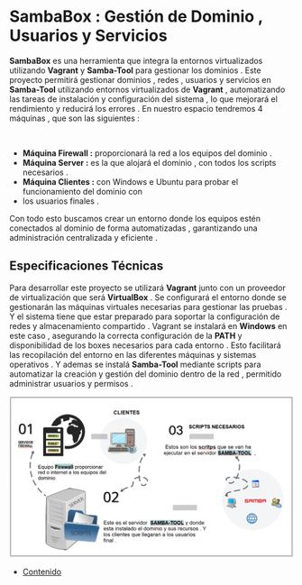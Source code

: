 # SambaBox : Gestión de Dominio , Usuarios y Servicios


**SambaBox** es una herramienta que integra la entornos virtualizados utilizando **Vagrant** y **Samba-Tool**  para gestionar los dominios . 
Este proyecto permitirá gestionar dominios , redes , usuarios y servicios en **Samba-Tool** utilizando entornos virtualizados de **Vagrant** , automatizando las tareas de instalación y configuración del sistema , lo que mejorará el rendimiento y reducirá los errores .
En nuestro espacio tendremos 4 máquinas , que son las siguientes : 

<br>

- **Máquina Firewall :** proporcionará la red a los equipos del dominio .
- **Máquina Server :** es la que alojará el dominio , con todos los scripts necesarios .
- **Máquina Clientes :** con Windows e Ubuntu para probar el funcionamiento del dominio con 
- los usuarios finales .

Con todo esto buscamos crear un entorno donde los equipos estén conectados al dominio de 
forma automatizadas , garantizando una administración centralizada y eficiente .

## Especificaciones Técnicas

Para desarrollar este proyecto se utilizará **Vagrant** junto con un proveedor de virtualización que será **VirtualBox** . Se configurará el entorno donde se gestionarán las máquinas virtuales 
necesarias para gestionar las pruebas . Y el sistema tiene que estar preparado para soportar la 
configuración de  redes y almacenamiento compartido .
Vagrant se instalará en **Windows** en este caso , asegurando la correcta configuración de la **PATH** y disponibilidad de los boxes necesarios para cada entorno . Esto facilitará las recopilación del entorno en las diferentes máquinas y sistemas operativos .
Y ademas se instalá **Samba-Tool**  mediante scripts para automatizar la creación y gestión del 
dominio dentro de la red , permitido administrar usuarios y permisos . 


![Esquema de la Red](./configuracion/imagenes/esquema_red.png)


- [Contenido](./configuracion/README.md)
